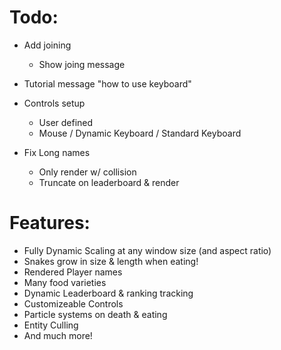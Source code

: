# Todo:

-   Add joining
    -   Show joing message
-   Tutorial message "how to use keyboard"

-   Controls setup
    -   User defined
    -   Mouse / Dynamic Keyboard / Standard Keyboard
-   Fix Long names
    -   Only render w/ collision
    -   Truncate on leaderboard & render

# Features:

-   Fully Dynamic Scaling at any window size (and aspect ratio)
-   Snakes grow in size & length when eating!
-   Rendered Player names
-   Many food varieties
-   Dynamic Leaderboard & ranking tracking
-   Customizeable Controls
-   Particle systems on death & eating
-   Entity Culling
-   And much more!
